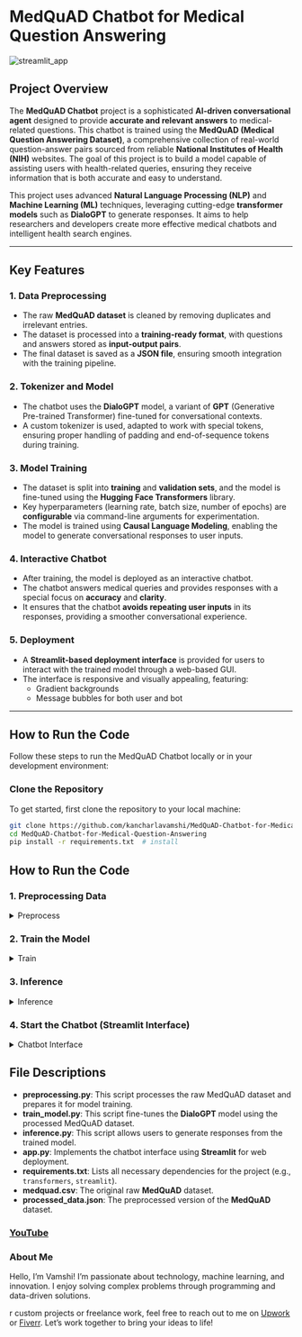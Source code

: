 # **MedQuAD Chatbot for Medical Question Answering**

![streamlit_app](https://github.com/user-attachments/assets/35d26d46-089d-4662-bf48-07a0f0340ef2)

## **Project Overview**
The **MedQuAD Chatbot** project is a sophisticated **AI-driven conversational agent** designed to provide **accurate and relevant answers** to medical-related questions. This chatbot is trained using the **MedQuAD (Medical Question Answering Dataset)**, a comprehensive collection of real-world question-answer pairs sourced from reliable **National Institutes of Health (NIH)** websites. The goal of this project is to build a model capable of assisting users with health-related queries, ensuring they receive information that is both accurate and easy to understand.

This project uses advanced **Natural Language Processing (NLP)** and **Machine Learning (ML)** techniques, leveraging cutting-edge **transformer models** such as **DialoGPT** to generate responses. It aims to help researchers and developers create more effective medical chatbots and intelligent health search engines.

---

## **Key Features**

### 1. **Data Preprocessing**
- The raw **MedQuAD dataset** is cleaned by removing duplicates and irrelevant entries.
- The dataset is processed into a **training-ready format**, with questions and answers stored as **input-output pairs**.
- The final dataset is saved as a **JSON file**, ensuring smooth integration with the training pipeline.

### 2. **Tokenizer and Model**
- The chatbot uses the **DialoGPT** model, a variant of **GPT** (Generative Pre-trained Transformer) fine-tuned for conversational contexts.
- A custom tokenizer is used, adapted to work with special tokens, ensuring proper handling of padding and end-of-sequence tokens during training.

### 3. **Model Training**
- The dataset is split into **training** and **validation sets**, and the model is fine-tuned using the **Hugging Face Transformers** library.
- Key hyperparameters (learning rate, batch size, number of epochs) are **configurable** via command-line arguments for experimentation.
- The model is trained using **Causal Language Modeling**, enabling the model to generate conversational responses to user inputs.

### 4. **Interactive Chatbot**
- After training, the model is deployed as an interactive chatbot.
- The chatbot answers medical queries and provides responses with a special focus on **accuracy** and **clarity**.
- It ensures that the chatbot **avoids repeating user inputs** in its responses, providing a smoother conversational experience.

### 5. **Deployment**
- A **Streamlit-based deployment interface** is provided for users to interact with the trained model through a web-based GUI.
- The interface is responsive and visually appealing, featuring:
  - Gradient backgrounds
  - Message bubbles for both user and bot

---

## **How to Run the Code**

Follow these steps to run the MedQuAD Chatbot locally or in your development environment:

###  **Clone the Repository**
   To get started, first clone the repository to your local machine:
   
   ```bash
   git clone https://github.com/kancharlavamshi/MedQuAD-Chatbot-for-Medical-Question-Answering.git
   cd MedQuAD-Chatbot-for-Medical-Question-Answering
   pip install -r requirements.txt  # install
   ```
## How to Run the Code

### 1. **Preprocessing Data**
<details>
<summary>Preprocess</summary>

The **preprocess.py** script processes the raw MedQuAD dataset by removing duplicates and irrelevant entries. It saves the preprocessed dataset in a JSON file format, ready to be used for training.

To run the preprocessing script, use the following command:
```b
python preprocess.py --input_data /path/to/medquad.csv --output_data processed_data.json
```
- `--input_data`: Path to the raw **MedQuAD** CSV dataset.
- `--output_data`: Path to save the preprocessed dataset in **JSON** format.

This script removes duplicates and prepares the dataset for model training.
</details>

### 2. **Train the Model**
<details>
<summary>Train</summary>

The **train_model.py** script fine-tunes the **DialoGPT** model on the processed MedQuAD dataset. The training script is configurable through command-line arguments, allowing you to modify hyperparameters such as epochs, batch size, and learning rate.

To start training, run the following command:
```
python train_model.py --epochs 30 --batch_size 8 --learning_rate 5e-5 --save_model True --save_path ./models/medquad_model --validation_size 0.1
```
- `--epochs`: Number of training epochs.
- `--batch_size`: The batch size used for training.
- `--learning_rate`: Learning rate for the optimizer.
- `--save_model`: Option to save the trained model after training.
- `--save_path`: Path where the model will be saved.
- `--validation_size`: Fraction of data used for validation during training.

This will start the training process using **Causal Language Modeling** and save the fine-tuned model for later use.
</details>

### 3. **Inference**
<details>
<summary>Inference</summary>

Once the model is trained, the **inference.py** script allows you to interact with the trained model and generate responses to user inputs. The script loads the model and tokenizer, processes the user input, and returns a response based on the trained model.

Run the following command to interact with the trained model:
```
python chatbot_inference.py --model_path /path/to/medquad_model --user_input "What are the symptoms of Glaucoma?"
```
- `--model_path`: Path to the trained **DialoGPT** model.
- `--user_input`: The medical question you want the chatbot to respond to.

This script will generate a response based on the trained model's understanding of the input.
</details>

### 4. **Start the Chatbot (Streamlit Interface)**
<details>
<summary>Chatbot Interface</summary>
Once the model is trained, you can interact with the chatbot through a web-based interface. The chatbot is deployed using **Streamlit**, providing a simple and intuitive user interface to ask medical questions.
To start the chatbot:
  
```
streamlit run chatbot_streamlit.py
```

Once you run the command, the chatbot interface will be available in your web browser. You can ask various medical-related questions, and the chatbot will provide answers based on its training.
</details>

## **File Descriptions**

- **preprocessing.py**: This script processes the raw MedQuAD dataset and prepares it for model training.
- **train_model.py**: This script fine-tunes the **DialoGPT** model using the processed MedQuAD dataset.
- **inference.py**: This script allows users to generate responses from the trained model.
- **app.py**: Implements the chatbot interface using **Streamlit** for web deployment.
- **requirements.txt**: Lists all necessary dependencies for the project (e.g., `transformers`, `streamlit`).
- **medquad.csv**: The original raw **MedQuAD** dataset.
- **processed_data.json**: The preprocessed version of the **MedQuAD** dataset.


### [YouTube](https://youtu.be/LS6z550nfL4?feature=shared)



### About Me
Hello, I’m Vamshi! I’m passionate about technology, machine learning, and innovation. I enjoy solving complex problems through programming and data-driven solutions.

r custom projects or freelance work, feel free to reach out to me on [Upwork]([https://www.upwork.com](https://www.upwork.com/freelancers/vamshikrishnak?mp_source=share)) or [Fiverr](https://www.fiverr.com/vamshikrishn486?source=post_page-----a5674be25df2). Let’s work together to bring your ideas to life!



